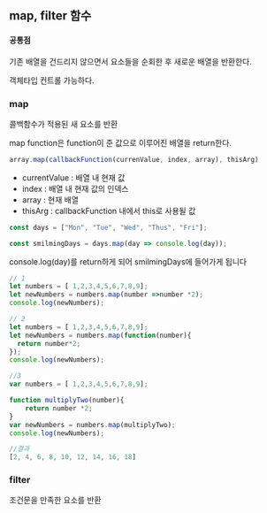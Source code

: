 ## map, filter 함수

#### 공통점

기존 배열을 건드리지 않으면서 요소들을 순회한 후 새로운 배열을 반환한다.

객체타입 컨트롤 가능하다.



### map

콜백함수가 적용된 새 요소를 반환

map function은 function이 준 값으로 이루어진 배열을 return한다.

```javascript
array.map(callbackFunction(currenValue, index, array), thisArg)
```

- currentValue : 배열 내 현재 값
- index : 배열 내 현재 값의 인덱스
- array : 현재 배열
- thisArg : callbackFunction 내에서 this로 사용될 값



```javascript
const days = ["Mon", "Tue", "Wed", "Thus", "Fri"];

const smilmingDays = days.map(day => console.log(day));
```

console.log(day)를 return하게 되어 smilmingDays에 들어가게 됩니다





```javascript
// 1
let numbers = [ 1,2,3,4,5,6,7,8,9];
let newNumbers = numbers.map(number =>number *2);
console.log(newNumbers);
```

```javascript
// 2
let numbers = [ 1,2,3,4,5,6,7,8,9];
let newNumbers = numbers.map(function(number){
  return number*2; 
});
console.log(newNumbers);
```

```javascript
//3
var numbers = [ 1,2,3,4,5,6,7,8,9];

function multiplyTwo(number){
    return number *2;
}
var newNumbers = numbers.map(multiplyTwo);
console.log(newNumbers);
```

```javascript
//결과
[2, 4, 6, 8, 10, 12, 14, 16, 18]
```



### filter

조건문을 만족한 요소를 반환



